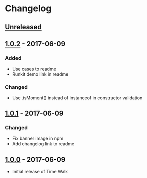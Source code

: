 # Changelog

## [Unreleased][]

## [1.0.2][] - 2017-06-09
### Added
- Use cases to readme
- Runkit demo link in readme

### Changed
- Use .isMoment() instead of instanceof in constructor validation

## [1.0.1][] - 2017-06-09

### Changed
- Fix banner image in npm
- Add changelog link to readme

## [1.0.0][] - 2017-06-09

- Initial release of Time Walk


[Unreleased]: https://github.com/s-taylor/time-walk/compare/v1.0.2...HEAD
[1.0.2]: https://github.com/s-taylor/time-walk/compare/v1.0.1...v1.0.2
[1.0.1]: https://github.com/s-taylor/time-walk/compare/v1.0.0...v1.0.1
[1.0.0]: https://github.com/s-taylor/time-walk/tree/v1.0.0
